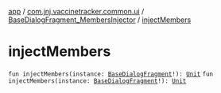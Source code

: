 [app](../../index.md) / [com.jnj.vaccinetracker.common.ui](../index.md) / [BaseDialogFragment_MembersInjector](index.md) / [injectMembers](./inject-members.md)

# injectMembers

`fun injectMembers(instance: `[`BaseDialogFragment`](../-base-dialog-fragment/index.md)`!): `[`Unit`](https://kotlinlang.org/api/latest/jvm/stdlib/kotlin/-unit/index.html)
`fun injectMembers(instance: `[`BaseDialogFragment`](../-base-dialog-fragment/index.md)`!): `[`Unit`](https://kotlinlang.org/api/latest/jvm/stdlib/kotlin/-unit/index.html)